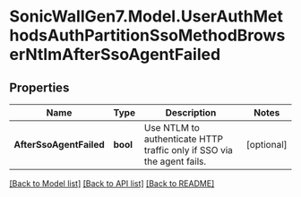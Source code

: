 # SonicWallGen7.Model.UserAuthMethodsAuthPartitionSsoMethodBrowserNtlmAfterSsoAgentFailed

## Properties

Name | Type | Description | Notes
------------ | ------------- | ------------- | -------------
**AfterSsoAgentFailed** | **bool** | Use NTLM to authenticate HTTP traffic only if SSO via the agent fails. | [optional] 

[[Back to Model list]](../README.md#documentation-for-models) [[Back to API list]](../README.md#documentation-for-api-endpoints) [[Back to README]](../README.md)

